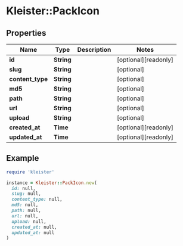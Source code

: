 # Kleister::PackIcon

## Properties

| Name | Type | Description | Notes |
| ---- | ---- | ----------- | ----- |
| **id** | **String** |  | [optional][readonly] |
| **slug** | **String** |  | [optional] |
| **content_type** | **String** |  | [optional] |
| **md5** | **String** |  | [optional] |
| **path** | **String** |  | [optional] |
| **url** | **String** |  | [optional] |
| **upload** | **String** |  | [optional] |
| **created_at** | **Time** |  | [optional][readonly] |
| **updated_at** | **Time** |  | [optional][readonly] |

## Example

```ruby
require 'kleister'

instance = Kleister::PackIcon.new(
  id: null,
  slug: null,
  content_type: null,
  md5: null,
  path: null,
  url: null,
  upload: null,
  created_at: null,
  updated_at: null
)
```


